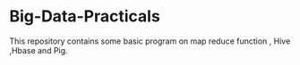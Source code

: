 # Big-Data-Practicals
This repository contains some basic program on map reduce function , Hive ,Hbase and Pig.
